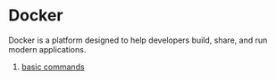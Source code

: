 # Docker

Docker is a platform designed to help developers build, share, and run modern applications.

1. [basic commands](./basic_commands.md)
